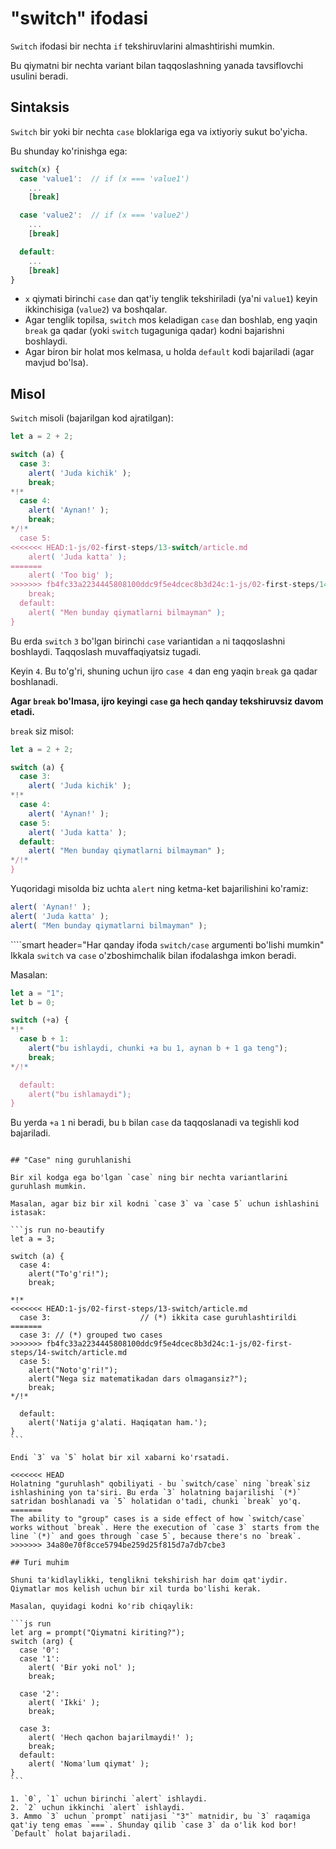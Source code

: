 # "switch" ifodasi

`Switch` ifodasi bir nechta `if` tekshiruvlarini almashtirishi mumkin.

Bu qiymatni bir nechta variant bilan taqqoslashning yanada tavsiflovchi usulini beradi.

## Sintaksis

`Switch` bir yoki bir nechta `case` bloklariga ega va ixtiyoriy sukut bo'yicha.

Bu shunday ko'rinishga ega:

```js no-beautify
switch(x) {
  case 'value1':  // if (x === 'value1')
    ...
    [break]

  case 'value2':  // if (x === 'value2')
    ...
    [break]

  default:
    ...
    [break]
}
```

- `x` qiymati birinchi `case` dan qat'iy tenglik tekshiriladi (ya'ni `value1`) keyin ikkinchisiga (`value2`) va boshqalar.
- Agar tenglik topilsa, `switch` mos keladigan `case` dan boshlab, eng yaqin `break` ga qadar (yoki `switch` tugaguniga qadar) kodni bajarishni boshlaydi.
- Agar biron bir holat mos kelmasa, u holda `default` kodi bajariladi (agar mavjud bo'lsa).

## Misol

`Switch` misoli (bajarilgan kod ajratilgan):

```js run
let a = 2 + 2;

switch (a) {
  case 3:
    alert( 'Juda kichik' );
    break;
*!*
  case 4:
    alert( 'Aynan!' );
    break;
*/!*
  case 5:
<<<<<<< HEAD:1-js/02-first-steps/13-switch/article.md
    alert( 'Juda katta' );
=======
    alert( 'Too big' );
>>>>>>> fb4fc33a2234445808100ddc9f5e4dcec8b3d24c:1-js/02-first-steps/14-switch/article.md
    break;
  default:
    alert( "Men bunday qiymatlarni bilmayman" );
}
```

Bu erda `switch` `3` bo'lgan birinchi `case` variantidan `a` ni taqqoslashni boshlaydi. Taqqoslash muvaffaqiyatsiz tugadi.

Keyin `4`. Bu to'g'ri, shuning uchun ijro `case 4` dan eng yaqin `break` ga qadar boshlanadi.

**Agar `break` bo'lmasa, ijro keyingi `case` ga hech qanday tekshiruvsiz davom etadi.**

`break` siz misol:

```js run
let a = 2 + 2;

switch (a) {
  case 3:
    alert( 'Juda kichik' );
*!*
  case 4:
    alert( 'Aynan!' );
  case 5:
    alert( 'Juda katta' );
  default:
    alert( "Men bunday qiymatlarni bilmayman" );
*/!*
}
```

Yuqoridagi misolda biz uchta `alert` ning ketma-ket bajarilishini ko'ramiz:

```js
alert( 'Aynan!' );
alert( 'Juda katta' );
alert( "Men bunday qiymatlarni bilmayman" );
```

````smart header="Har qanday ifoda `switch/case` argumenti bo'lishi mumkin"
Ikkala `switch` va `case` o'zboshimchalik bilan ifodalashga imkon beradi.

Masalan:

```js run
let a = "1";
let b = 0;

switch (+a) {
*!*
  case b + 1:
    alert("bu ishlaydi, chunki +a bu 1, aynan b + 1 ga teng");
    break;
*/!*

  default:
    alert("bu ishlamaydi");
}
```
Bu yerda `+a` `1` ni beradi, bu `b` bilan `case` da taqqoslanadi va tegishli kod bajariladi.

````

## "Case" ning guruhlanishi

Bir xil kodga ega bo'lgan `case` ning bir nechta variantlarini guruhlash mumkin.

Masalan, agar biz bir xil kodni `case 3` va `case 5` uchun ishlashini istasak:

```js run no-beautify
let a = 3;

switch (a) {
  case 4:
    alert("To'g'ri!");
    break;

*!*
<<<<<<< HEAD:1-js/02-first-steps/13-switch/article.md
  case 3:                    // (*) ikkita case guruhlashtirildi
=======
  case 3: // (*) grouped two cases
>>>>>>> fb4fc33a2234445808100ddc9f5e4dcec8b3d24c:1-js/02-first-steps/14-switch/article.md
  case 5:
    alert("Noto'g'ri!");
    alert("Nega siz matematikadan dars olmagansiz?");
    break;
*/!*

  default:
    alert('Natija g'alati. Haqiqatan ham.');
}
```

Endi `3` va `5` holat bir xil xabarni ko'rsatadi.

<<<<<<< HEAD
Holatning "guruhlash" qobiliyati - bu `switch/case` ning `break`siz ishlashining yon ta'siri. Bu erda `3` holatning bajarilishi `(*)` satridan boshlanadi va `5` holatidan o'tadi, chunki `break` yo'q.
=======
The ability to "group" cases is a side effect of how `switch/case` works without `break`. Here the execution of `case 3` starts from the line `(*)` and goes through `case 5`, because there's no `break`.
>>>>>>> 34a80e70f8cce5794be259d25f815d7a7db7cbe3

## Turi muhim

Shuni ta'kidlaylikki, tenglikni tekshirish har doim qat'iydir. Qiymatlar mos kelish uchun bir xil turda bo'lishi kerak.

Masalan, quyidagi kodni ko'rib chiqaylik:

```js run
let arg = prompt("Qiymatni kiriting?");
switch (arg) {
  case '0':
  case '1':
    alert( 'Bir yoki nol' );
    break;

  case '2':
    alert( 'Ikki' );
    break;

  case 3:
    alert( 'Hech qachon bajarilmaydi!' );
    break;
  default:
    alert( 'Noma'lum qiymat' );
}
```

1. `0`, `1` uchun birinchi `alert` ishlaydi.
2. `2` uchun ikkinchi `alert` ishlaydi.
3. Ammo `3` uchun `prompt` natijasi `"3"` matnidir, bu `3` raqamiga qat'iy teng emas `===`. Shunday qilib `case 3` da o'lik kod bor! `Default` holat bajariladi.
